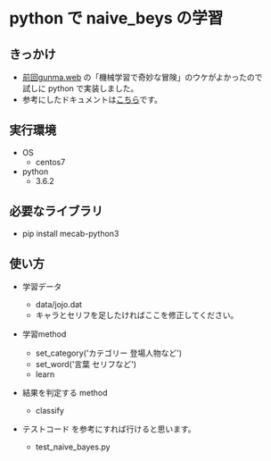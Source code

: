 # python で naive_beys の学習

## きっかけ

- [前回gunma.web](https://gunmaweb.connpass.com/event/66392/) の「機械学習で奇妙な冒険」のウケがよかったので<br>
試しに python で実装しました。
- 参考にしたドキュメントは[こちら](https://qiita.com/katryo/items/6a2266ffafb7efa9a46c)です。

## 実行環境

- OS
  - centos7
- python
  - 3.6.2

## 必要なライブラリ

- pip install mecab-python3

## 使い方

- 学習データ
  - data/jojo.dat
  - キャラとセリフを足したければここを修正してください。

- 学習method
  - set_category('カテゴリー 登場人物など')
  - set_word('言葉 セリフなど')
  - learn

- 結果を判定する method
  - classify

- テストコード を参考にすれば行けると思います。
  - test_naive_bayes.py
